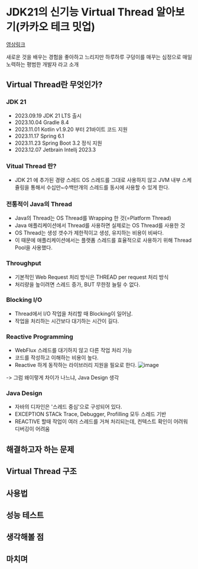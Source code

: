 # JDK21의 신기능 Virtual Thread 알아보기(카카오 테크 밋업)

[영상링크](https://www.youtube.com/watch?v=vQP6Rs-ywlQ)

새로운 것을 배우는 경험을 좋아하고 느리지만 하루하루 구덩이를 매꾸는 심정으로 매일 노력하는 평범한 개발자 라고 소개

## Virtual Thread란 무엇인가?

### JDK 21 
- 2023.09.19 JDK 21 LTS 출시
- 2023.10.04 Gradle 8.4
- 2023.11.01 Kotlin v1.9.20 부터 21바이트 코드 지원
- 2023.11.17 Spring 6.1
- 2023.11.23 Spring Boot 3.2 정식 지원
- 2023.12.07 Jetbrain Intellj 2023.3

### Vitual Thread 란?
- JDK 21 에 추가된 경량 스레드 OS 스레드를 그대로 사용하지 않고 JVM 내부 스케쥴링을 통해서 수십만~수백만개의 스레드를 동시에 사용할 수 있게 한다.

### 전통적이 Java의 Thread
- Java의 Thread는 OS Thread를 Wrapping 한 것(=Platform Thread)
- Java 애플리케이션에서 Thread를 사용하면 실제로는 OS Thread를 사용한 것
- OS Thread는 생성 갯수가 제한적이고 생성, 유지하는 비용이 비싸다.
- 이 때문에 애플리케이션에서는 플랫폼 스레드를 효율적으로 사용하기 위해 Thread Pool을 사용했다.

### Throughput
- 기본적인 Web Request 처리 방식은 THREAD per request 처리 방식
- 처리량을 높이려면 스레드 증가, BUT 무한정 늘릴 수 없다.

### Blocking I/O
- Thread에서 I/O 작업을 처리할 때 Blocking이 일어남.
- 작업을 처리하는 시간보다 대기하는 시간이 길다.

### Reactive Programming
- WebFlux 스레드를 대기하지 않고 다른 작업 처리 가능
- 코드를 작성하고 이해하는 비용이 높다.
- Reactive 하게 동작하는 라이브러리 지원을 필요로 한다.
![image](https://github.com/rlarudgkswkd/TIL-repository/assets/48428850/45f092a9-775e-4cc7-b8d2-33af19e51a93)

-> 그럼 왜이렇게 차이가 나느냐, Java Design 생각

### Java Design 
- 자바의 디자인은 '스레드 중심'으로 구성되어 있다.
- EXCEPTION STACk Trace, Debugger, Profilling 모두 스레드 기반
- REACTIVE 할때 작업이 여러 스레드를 거쳐 처리되는데, 컨텍스트 확인이 어려워 디버깅이 어려움

## 해결하고자 하는 문제
## Virtual Thread 구조
## 사용법
## 성능 테스트
## 생각해볼 점
## 마치며
